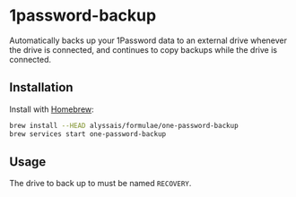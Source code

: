 # 1password-backup

Automatically backs up your 1Password data to an external drive whenever the drive is connected, and continues to copy backups while the drive is connected.

## Installation

Install with [Homebrew](http://brew.sh):

```sh
brew install --HEAD alyssais/formulae/one-password-backup
brew services start one-password-backup
```

## Usage

The drive to back up to must be named `RECOVERY`.
